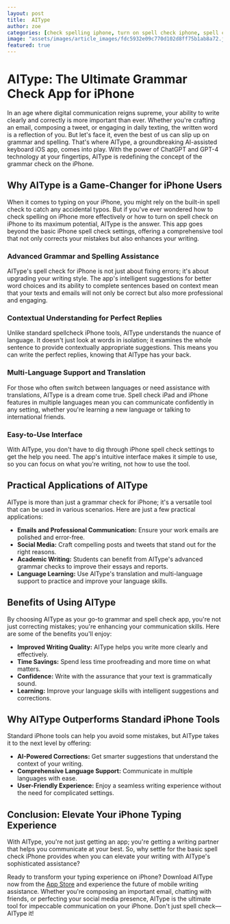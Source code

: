 ```yaml
---
layout: post
title:  AIType
author: zoe
categories: [check spelling iphone, turn on spell check iphone, spell check iphone, spellcheck iphone, spell check ipad, iphone spell check settings, grammar check iphone]
image: "assets/images/article_images/fdc5932e09c770d102d8ff75b1ab8a72.jpg"
featured: true
---
```


# AIType: The Ultimate Grammar Check App for iPhone

In an age where digital communication reigns supreme, your ability to write clearly and correctly is more important than ever. Whether you're crafting an email, composing a tweet, or engaging in daily texting, the written word is a reflection of you. But let's face it, even the best of us can slip up on grammar and spelling. That's where AIType, a groundbreaking AI-assisted keyboard iOS app, comes into play. With the power of ChatGPT and GPT-4 technology at your fingertips, AIType is redefining the concept of the grammar check on the iPhone.

## Why AIType is a Game-Changer for iPhone Users

When it comes to typing on your iPhone, you might rely on the built-in spell check to catch any accidental typos. But if you've ever wondered how to check spelling on iPhone more effectively or how to turn on spell check on iPhone to its maximum potential, AIType is the answer. This app goes beyond the basic iPhone spell check settings, offering a comprehensive tool that not only corrects your mistakes but also enhances your writing.

### Advanced Grammar and Spelling Assistance

AIType's spell check for iPhone is not just about fixing errors; it's about upgrading your writing style. The app's intelligent suggestions for better word choices and its ability to complete sentences based on context mean that your texts and emails will not only be correct but also more professional and engaging. 

### Contextual Understanding for Perfect Replies

Unlike standard spellcheck iPhone tools, AIType understands the nuance of language. It doesn't just look at words in isolation; it examines the whole sentence to provide contextually appropriate suggestions. This means you can write the perfect replies, knowing that AIType has your back.

### Multi-Language Support and Translation

For those who often switch between languages or need assistance with translations, AIType is a dream come true. Spell check iPad and iPhone features in multiple languages mean you can communicate confidently in any setting, whether you're learning a new language or talking to international friends.

### Easy-to-Use Interface

With AIType, you don't have to dig through iPhone spell check settings to get the help you need. The app's intuitive interface makes it simple to use, so you can focus on what you're writing, not how to use the tool.

## Practical Applications of AIType

AIType is more than just a grammar check for iPhone; it's a versatile tool that can be used in various scenarios. Here are just a few practical applications:

- **Emails and Professional Communication:** Ensure your work emails are polished and error-free.
- **Social Media:** Craft compelling posts and tweets that stand out for the right reasons.
- **Academic Writing:** Students can benefit from AIType's advanced grammar checks to improve their essays and reports.
- **Language Learning:** Use AIType's translation and multi-language support to practice and improve your language skills.

## Benefits of Using AIType

By choosing AIType as your go-to grammar and spell check app, you're not just correcting mistakes; you're enhancing your communication skills. Here are some of the benefits you'll enjoy:

- **Improved Writing Quality:** AIType helps you write more clearly and effectively.
- **Time Savings:** Spend less time proofreading and more time on what matters.
- **Confidence:** Write with the assurance that your text is grammatically sound.
- **Learning:** Improve your language skills with intelligent suggestions and corrections.

## Why AIType Outperforms Standard iPhone Tools

Standard iPhone tools can help you avoid some mistakes, but AIType takes it to the next level by offering:

- **AI-Powered Corrections:** Get smarter suggestions that understand the context of your writing.
- **Comprehensive Language Support:** Communicate in multiple languages with ease.
- **User-Friendly Experience:** Enjoy a seamless writing experience without the need for complicated settings.

## Conclusion: Elevate Your iPhone Typing Experience

With AIType, you're not just getting an app; you're getting a writing partner that helps you communicate at your best. So, why settle for the basic spell check iPhone provides when you can elevate your writing with AIType's sophisticated assistance?

Ready to transform your typing experience on iPhone? Download AIType now from the [App Store](https://apps.apple.com/us/app/aitype-grammar-check-keyboard/id6469163944) and experience the future of mobile writing assistance. Whether you're composing an important email, chatting with friends, or perfecting your social media presence, AIType is the ultimate tool for impeccable communication on your iPhone. Don't just spell check—AIType it!